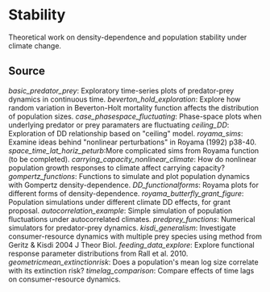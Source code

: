 # Stability
Theoretical work on density-dependence and population stability under climate change.

## Source
*basic_predator_prey*: Exploratory time-series plots of predator-prey dynamics in continuous time.
*beverton_hold_exploration*: Explore how random variation in Beverton-Holt mortality function affects the distribution of population sizes.
*case_phasespace_fluctuating*: Phase-space plots when underlying predator or prey paramaters are fluctuating
*ceiling_DD*: Exploration of DD relationship based on "ceiling" model.
*royama_sims*: Examine ideas behind "nonlinear perturbations" in Royama (1992) p38-40.
*space_time_lat_horiz_peturb*:More complicated sims from Royama function (to be completed).
*carrying_capacity_nonlinear_climate*: How do nonlinear population growth responses to climate affect carrying capacity?
*gompertz_functions*: Functions to simulate and plot population dynamics with Gompertz density-dependence.
*DD_functionalforms*: Royama plots for different forms of density-dependence.
*royama_butterfly_grant_figure*: Population simulations under different climate DD effects, for grant proposal.
*autocorrelation_example*: Simple simulation of population fluctuations under autocorrelated climates.
*predprey_functions*: Numerical simulators for predator-prey dynamics.
*kisdi_generalism*: Investigate consumer-resource dynamics with multiple prey species using method from Geritz & Kisdi 2004 J Theor Biol.
*feeding_data_explore*: Explore functional response parameter distributions from Rall et al. 2010.
*geometricmean_extinctionrisk*: Does a population's mean log size correlate with its extinction risk?
*timelag_comparison*: Compare effects of time lags on consumer-resource dynamics.
